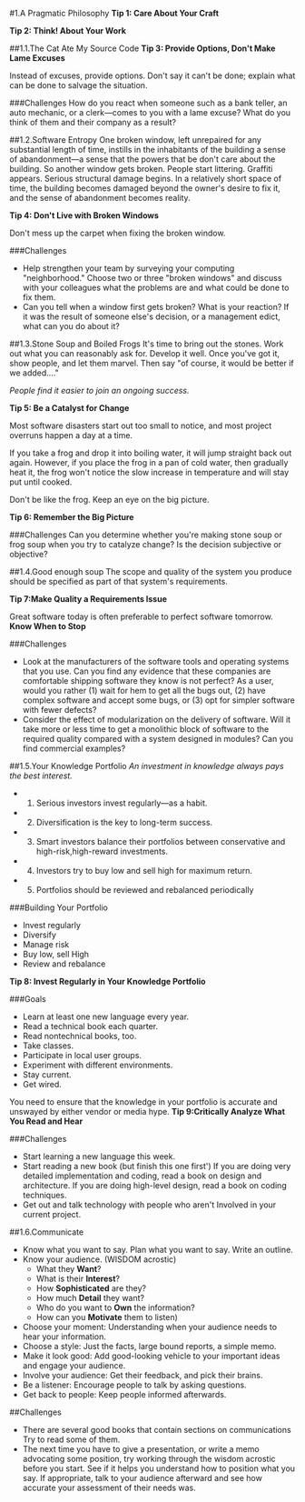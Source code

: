 #1.A Pragmatic Philosophy
**Tip 1: Care About Your Craft**

**Tip 2: Think! About Your Work**

##1.1.The Cat Ate My Source Code
**Tip 3: Provide Options, Don't Make Lame Excuses**

Instead of excuses, provide options. Don't say it can't be done; explain what can be done to salvage the situation.

###Challenges
How do you react when someone such as a bank teller, an auto mechanic, or a clerk—comes to you with a lame excuse? What do you think of them and their company as a result?

##1.2.Software Entropy
One broken window, left unrepaired for any substantial length of time, instills in the inhabitants of the building a sense of abandonment—a sense that the powers that be don't care about the building. So another window gets broken. People start littering. Graffiti appears. Serious structural damage begins. In a relatively short space of time, the building becomes damaged beyond the owner's desire to fix it, and the sense of abandonment becomes reality.    

**Tip 4: Don't Live with Broken Windows**   

Don't mess up the carpet when fixing the broken window.

###Challenges

* Help strengthen your team by surveying your computing "neighborhood." Choose two or three "broken windows" and discuss with your colleagues what the problems are and what could be done to fix them.
* Can you tell when a window first gets broken? What is your reaction? If it was the result of someone else's decision, or a management edict, what can you do about it?

##1.3.Stone Soup and Boiled Frogs
It's time to bring out the stones. Work out what you can reasonably ask for. Develop it well. Once you've got it, show people, and let them marvel. Then say "of course, it would be better if we added…."

_People find it easier to join an ongoing success._

**Tip 5: Be a Catalyst for Change**   

Most software disasters start out too small to notice, and most project overruns happen a day at a time. 
 
If you take a frog and drop it into boiling water, it will jump straight back out again. However, if you place the frog in a pan of cold water, then gradually heat it, the frog won't notice the slow increase in temperature and will stay put until cooked.

Don't be like the frog. Keep an eye on the big picture. 

**Tip 6: Remember the Big Picture**   

###Challenges
Can you determine whether you're making stone soup or frog soup when you try to catalyze change? Is the decision subjective or objective?

##1.4.Good enough soup
The scope and quality of the system you produce should be specified as part of that system's requirements.

**Tip 7:Make Quality a Requirements Issue**

Great software today is often preferable to perfect software tomorrow. **Know When to Stop**

###Challenges

* Look at the manufacturers of the software tools and operating systems that you use. Can you find any evidence that these companies are comfortable shipping software they know is not perfect? As a user, would you rather (1) wait for hem to get all the bugs out, (2) have complex software and accept some bugs, or (3) opt for simpler software with fewer defects?
* Consider the effect of modularization on the delivery of software. Will it take more or less time to get a monolithic block of software to the required quality compared with a system designed in modules? Can you find commercial examples?

##1.5.Your Knowledge Portfolio
_An investment in knowledge always pays the best interest._

* 1. Serious investors invest regularly—as a habit.
* 2. Diversification is the key to long-term success.
* 3. Smart investors balance their portfolios between conservative and high-risk,high-reward investments.
* 4. Investors try to buy low and sell high for maximum return.
* 5. Portfolios should be reviewed and rebalanced periodically


###Building Your Portfolio
* Invest regularly
* Diversify
* Manage risk
* Buy low, sell High
* Review and rebalance

**Tip 8: Invest Regularly in Your Knowledge Portfolio**

###Goals
* Learn at least one new language every year.
* Read a technical book each quarter.
* Read nontechnical books, too. 
* Take classes. 
* Participate in local user groups. 
* Experiment with different environments. 
* Stay current.
* Get wired.

You need to ensure that the knowledge in your portfolio is accurate and unswayed by either vendor or media hype. 
**Tip 9:Critically Analyze What You Read and Hear**

###Challenges
* Start learning a new language this week. 
* Start reading a new book (but finish this one first') If you are doing very detailed implementation and coding, read a book on design and architecture. If you are doing high-level design, read a book on coding techniques.
* Get out and talk technology with people who aren't Involved in your current project.

##1.6.Communicate
* Know what you want to say. Plan what you want to say. Write an outline. 
* Know your audience. (WISDOM acrostic)
  * What they **Want**?
  * What is their **Interest**?
  * How **Sophisticated** are they?
  * How much **Detail** they want?
  * Who do you want to **Own** the information?
  * How can you **Motivate** them to listen)
* Choose your moment:  Understanding when your audience needs to hear your information.
* Choose a style:  Just the facts, large bound reports, a simple memo.
* Make it look good: Add good-looking vehicle to your important ideas and engage your audience.
* Involve your audience:  Get their feedback, and pick their brains. 
* Be a listener: Encourage people to talk by asking questions.
* Get back to people: Keep people informed afterwards.

##Challenges
* There are several good books that contain sections on communications Try to read some of them.
* The next time you have to give a presentation, or write a memo advocating some position, try working through the wisdom acrostic before you start. See if it helps you understand how to position what you say. If appropriate, talk to your audience afterward and see how accurate your assessment of their needs was.














































